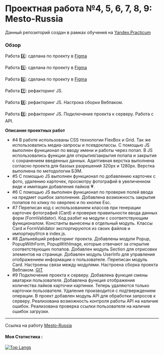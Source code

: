 # Проектная работа №4, 5, 6, 7, 8, 9: Mesto-Russia

Данный репозиторий создан в рамках обучения на [Yandex.Practicum](https://practicum.yandex.ru "Я практикум")

### Обзор

Работа 4️⃣: сделана по проекту в [Figma](https://www.figma.com/file/2cn9N9jSkmxD84oJik7xL7/JavaScript.-Sprint-4?node-id=0%3A1)

Работа 5️⃣: сделана по проекту в [Figma](https://www.figma.com/file/bjyvbKKJN2naO0ucURl2Z0/JavaScript.-Sprint-5?node-id=0%3A1)

Работа 6️⃣: сделана по проекту в [Figma](https://www.figma.com/file/kRVLKwYG3d1HGLvh7JFWRT/JavaScript.-Sprint-6?node-id=0%3A1)

Работа 7️⃣: рефакторинг JS.

Работа 8️⃣: рефакторинг JS. Настрока сборки Вебпаком.

Работа 9️⃣: рефакторинг JS. Подключение проекта к серверу. Работа с API.

**Описание проектных работ**
- #4 В работе использованы CSS технологии FlexBox и Grid. Так же использовались медиа-запросы и псевдоклассы. С помощью JS выполнен функционал по вводу имени и работы через попап. В JS  использовались функции для открытия/закрытия попапа и закрытия с сохранением введенных данных. Адаптивная верстка выполнена согласно проекта для базоых разрешений 320px и 1280px. Верстка выполнена по методологии БЭМ.
- #5 С помощью JS выполнен функционал по добавлению карточек с фото, удалению карточек, просмотру фотографий в увеличенном виде и имитации добавления лайков :heartpulse:.
- #6 С помощью JS выполнен функционал по проверке полей ввода на предмет ошибок заполнения. Добавлена возможность закрытия попапов по клику по оверлею и по кнопке Esc.
- #7 Переписан код с использованием классов при генерации карточек фотографий (Card) и проверке правильности ввода данных форм (FormValidator). Код разбит на модули с соответствующим функционалом. Константы вынесены в отдельный модуль. Классы Card и FormValidator экспортируются из своих файлов и импортирубтся в index.js.
- #8 Дальнейший рефакторинг проекта. Добавлены модули Popup, PopupWithForm, PopupWithImage, которые отвечают за открытие соответствующих попапов. Добавлен модуль Section для отрисовки элементов на странице. Добавлен модуль UserInfo для управления отображением информации о пользователе. Переписан модуль Card. Настроены связи между модулями. Настроена сборка проекта Вебпаком. [GIT](https://github.com/Vyacheslav321/mesto/tree/8ПР)
-  #9 Подключение проекта к серверу. Добавлена функция смены аватарки пользователя. Добавлена функция отображения количества лайков карточки картинки. Теперь удаляются только карточки пользователя. Удаление производится с подтверждением операции. В проект добавлен модуль API для обработки запросов к серверу. Реализована возможность контроля работы API на наличие ошибок. Реализована проверка ссылки пользователя на наличие ошибок загрузки.

---

Cсылка на работу [Mesto-Russia](https://vyacheslav321.github.io/mesto/index.html)

#### Моя Статистика :

[![Top Langs](https://github-readme-stats.vercel.app/api/top-langs/?username=Vyacheslav321&layout=compact&theme=vision-friendly)](https://github.com/Vyacheslav321/github-readme-stats)

